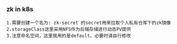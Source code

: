 ### zk in k8s
```
1.需要创建一个名为: zk-secret 的secret用来拉取个人私有仓库下的zk镜像
2.storageClass这里采用NFS作为后端存储进行动态PV提供
3.注意命名空间，这里我用的是default。必要时请自行修改
```
